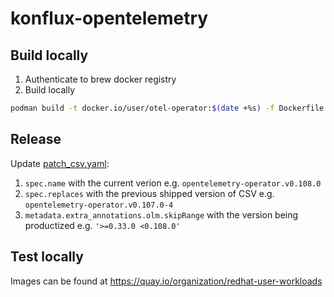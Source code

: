 # konflux-opentelemetry

## Build locally

1. Authenticate to brew docker registry
2. Build locally

```bash
podman build -t docker.io/user/otel-operator:$(date +%s) -f Dockerfile.operator 
```

## Release

Update [patch_csv.yaml](./bundle-patch/patch_csv.yaml):
1. `spec.name` with the current verion e.g. `opentelemetry-operator.v0.108.0`
1. `spec.replaces` with the previous shipped version of CSV e.g. `opentelemetry-operator.v0.107.0-4`
1. `metadata.extra_annotations.olm.skipRange` with the version being productized e.g. `'>=0.33.0 <0.108.0'`


## Test locally

Images can be found at https://quay.io/organization/redhat-user-workloads